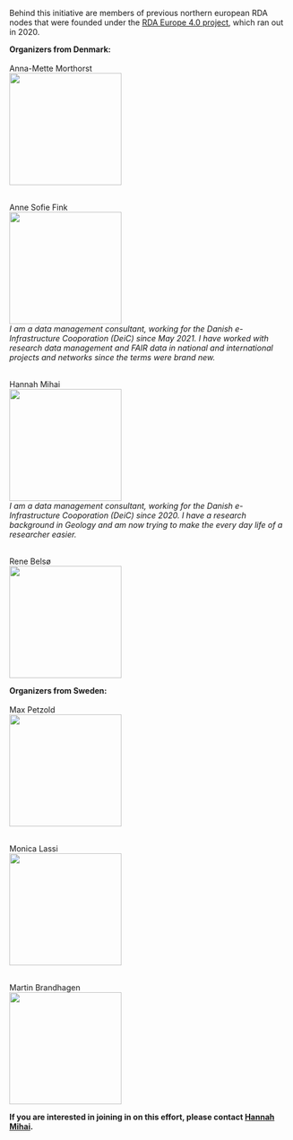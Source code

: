 Behind this initiative are members of previous northern european RDA nodes that were founded under the [RDA Europe 4.0 project](https://grants.rd-alliance.org/), which ran out in 2020.

**Organizers from Denmark:**<br/>
<br/>Anna-Mette Morthorst<br/>
<img src="https://user-images.githubusercontent.com/74252404/120639159-59b03200-c471-11eb-914a-18d961b6053b.jpg" width="200" /><br/> 

<br/>Anne Sofie Fink<br/>
<img src="https://user-images.githubusercontent.com/74252404/120639540-c0355000-c471-11eb-829d-445389c44e71.jpg" width="200" /><br/>
*I am a data management consultant, working for the Danish e-Infrastructure Cooporation (DeiC) since May 2021. I have worked with research data management and FAIR data in national and international projects and networks since the terms were brand new.*<br/>

<br/>Hannah Mihai<br/>
<img src="https://user-images.githubusercontent.com/74252404/119500789-77daab80-bd68-11eb-82a9-cda708824d6c.jpg" width="200" /><br/>
*I am a data management consultant, working for the Danish e-Infrastructure Cooporation (DeiC) since 2020. I have a research background in Geology and am now trying to make the every day life of a researcher easier.*<br/>

<br/>Rene Belsø<br/>
<img src="https://user-images.githubusercontent.com/74252404/120640735-1d7dd100-c473-11eb-818a-f6c6fd529ed6.png" width="200" /><br/>

**Organizers from Sweden:**<br/>
<br/>Max Petzold<br/>
<img src="https://user-images.githubusercontent.com/74252404/120640876-469e6180-c473-11eb-9198-3123e007df48.jpg" width="200" /><br/>

<br/>Monica Lassi<br/>
<img src="https://user-images.githubusercontent.com/74252404/120640951-59189b00-c473-11eb-9f55-50dc9cdd6a3a.jpg" width="200" /><br/>


<br/>Martin Brandhagen<br/>
<img src="https://user-images.githubusercontent.com/74252404/120640984-633a9980-c473-11eb-8eed-c775992d28c8.jpg" width="200" /><br/>

**If you are interested in joining in on this effort, please contact [Hannah Mihai](mailto:Hannah.Mihai@deic.dk).**
